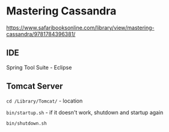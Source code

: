 # Mastering Cassandra

https://www.safaribooksonline.com/library/view/mastering-cassandra/9781784396381/

## IDE

Spring Tool Suite - Eclipse

## Tomcat Server

`cd /Library/Tomcat/` - location

`bin/startup.sh` - if it doesn't work, shutdown and startup again

`bin/shutdown.sh`
